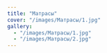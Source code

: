 ```yaml
---
title: "Матрасы"
cover: "/images/Матрасы/1.jpg"
gallery:
  - "/images/Матрасы/1.jpg"
  - "/images/Матрасы/2.jpg"
---
```


>
